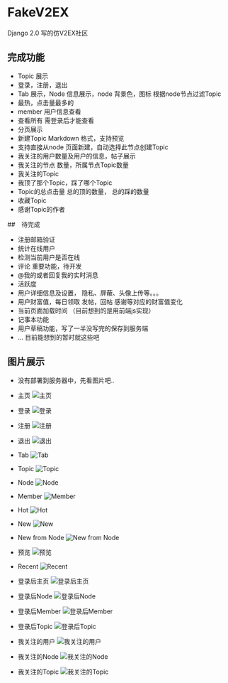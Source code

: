 # FakeV2EX
Django 2.0 写的仿V2EX社区

## 完成功能
* Topic 展示
* 登录，注册，退出
* Tab 展示，Node 信息展示，node 背景色，图标 根据node节点过滤Topic
* 最热，点击量最多的
* member 用户信息查看
* 查看所有 需登录后才能查看
* 分页展示
* 新建Topic Markdown 格式，支持预览
* 支持直接从node 页面新建，自动选择此节点创建Topic
* 我关注的用户数量及用户的信息，帖子展示
* 我关注的节点 数量，所属节点Topic数量
* 我关注的Topic
* 我顶了那个Topic，踩了哪个Topic
* Topic的总点击量 总的顶的数量， 总的踩的数量
* 收藏Topic
* 感谢Topic的作者

##　待完成
* 注册邮箱验证
* 统计在线用户
* 检测当前用户是否在线
* 评论  重要功能，待开发
* @我的或者回复我的实时消息
* 活跃度
* 用户详细信息及设置， 隐私、屏蔽、头像上传等。。。
* 用户财富值，每日领取 发帖，回帖 感谢等对应的财富值变化
* 当前页面加载时间 （目前想到的是用前端js实现）
* 记事本功能
* 用户草稿功能，写了一半没写完的保存到服务端
* ... 目前能想到的暂时就这些吧

## 图片展示
* 没有部署到服务器中，先看图片吧..

* 主页
![主页](doc/pic/index.png)

* 登录
![登录](doc/pic/signin.png)

* 注册
![注册](doc/pic/signup.png)

* 退出
![退出](doc/pic/signout.png)

* Tab
![Tab](doc/pic/tab.png)

* Topic
![Topic](doc/pic/topic.png)

* Node
![Node](doc/pic/node.png)

* Member
![Member](doc/pic/member.png)

* Hot
![Hot](doc/pic/hot.png)

* New
![New](doc/pic/new.png)

* New from Node
![New from Node](doc/pic/new_from_node.png)

* 预览
![预览](doc/pic/private.png)

* Recent
![Recent](doc/pic/recent_p.png)

* 登录后主页
![登录后主页](doc/pic/login_index.png)

* 登录后Node
![登录后Node](doc/pic/login_node_p.png)

* 登录后Member
![登录后Member](doc/pic/login_member.png)

* 登录后Topic
![登录后Topic](doc/pic/login_topic.png)

* 我关注的用户
![我关注的用户](doc/pic/my_following.png)

* 我关注的Node
![我关注的Node](doc/pic/my_nodes.png)

* 我关注的Topic
![我关注的Topic](doc/pic/my_topics.png)